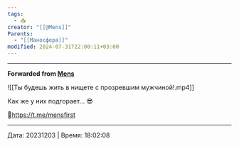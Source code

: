 ```yaml
---
tags:
  - 📥
creator: "[[@Mens]]"
Parents:
  - "[[Маносфера]]"
modified: 2024-07-31T22:00:11+03:00
---
```



***

**Forwarded from [Mens](https://t.me/mensfirst/9383)**

![[Ты будешь жить в нищете с прозревшим мужчиной!.mp4]]

Как же у них подгорает... 😎

💪https://t.me/mensfirst

---

Дата: 20231203 | Время: 18:02:08

